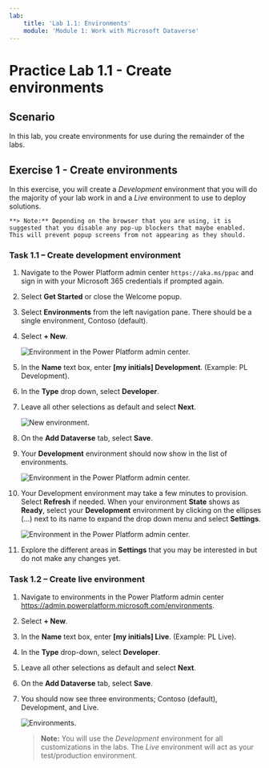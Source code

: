 ```yaml
---
lab:
    title: 'Lab 1.1: Environments'
    module: 'Module 1: Work with Microsoft Dataverse'
---
```


# Practice Lab 1.1 - Create environments

## Scenario

In this lab, you create environments for use during the remainder of the labs.

## Exercise 1 - Create environments

In this exercise, you will create a *Development* environment that you will do the majority of your lab work in and a *Live* environment to use to deploy solutions.

    **> Note:** Depending on the browser that you are using, it is suggested that you disable any pop-up blockers that maybe enabled. This will prevent popup screens from not appearing as they should.

### Task 1.1 – Create development environment

1.  Navigate to the Power Platform admin center `https://aka.ms/ppac` and sign in with your Microsoft 365 credentials if prompted again.

1.  Select **Get Started** or close the Welcome popup.

1.  Select **Environments** from the left navigation pane. There should be a single environment, Contoso (default).

1.  Select **+ New**.

    ![Environment in the Power Platform admin center.](../media/ppac-environments.png)

1.  In the **Name** text box, enter **[my initials] Development**. (Example: PL Development).

1.  In the **Type** drop down, select **Developer**.

1.  Leave all other selections as default and select **Next**.

    ![New environment.](../media/new-environment.png)

1.  On the **Add Dataverse** tab, select **Save**. 

1.  Your **Development** environment should now show in the list of environments.

    ![Environment in the Power Platform admin center.](../media/ppac-environments-dev.png)

1.  Your Development environment may take a few minutes to provision. Select **Refresh** if needed. When your environment **State** shows as **Ready**, select your **Development** environment by clicking on the ellipses (...) next to its name to expand the drop down menu and select **Settings**.

    ![Environment in the Power Platform admin center.](../media/ellipses-settings-dev.png)

1.  Explore the different areas in **Settings** that you may be interested in but do not make any changes yet. 


### Task 1.2 – Create live environment

1.  Navigate to environments in the Power Platform admin center <https://admin.powerplatform.microsoft.com/environments>.

1.  Select **+ New**. 

1.  In the **Name** text box, enter **[my initials] Live**. (Example: PL Live).

1.  In the **Type** drop-down, select **Developer**.

1.  Leave all other selections as default and select **Next**.

1.  On the **Add Dataverse** tab, select **Save**.

1.  You should now see three environments; Contoso (default), Development, and Live.

    ![Environments.](../media/environments-all.png)

    > **Note:** You will use the *Development* environment for all customizations in the labs. The *Live* environment will act as your test/production environment.
